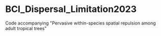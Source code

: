 # BCI_Dispersal_Limitation2023
Code accompanying "Pervasive within-species spatial repulsion among adult tropical trees"
